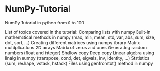 # NumPy-Tutorial
NumPy Tutorial in python from 0 to 100

List of topics covered in the tutorial:
Comparing lists with numpy
Built-in mathematical methods in numpy (max, min, mean, std, var, abs, sum, size, dot, sort, ...)
Creating different matrices using numpy library
Matrix multiplications
2D arrays
Matrix of zeros and ones
Generating random numbers (float and integer)
Shallow copy
Deep copy
Linear algebra using linalg in numpy (transpose, cond, det, eigvals, inv, identity, ...)
Statistics (sum, reshape, vstack, hstack)
Files using genfromtxt() method in numpy
